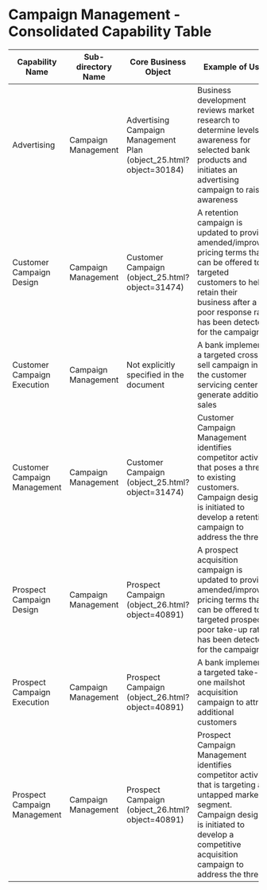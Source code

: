 # Campaign Management - Consolidated Capability Table

| Capability Name | Sub-directory Name | Core Business Object | Example of Use | Executive Summary | Key Features |
|---|---|---|---|---|---|
| Advertising | Campaign Management | Advertising Campaign Management Plan (object_25.html?object=30184) | Business development reviews market research to determine levels of awareness for selected bank products and initiates an advertising campaign to raise awareness | Develop the plan for and oversee advertising campaign activity, including budget and resource management | Track market/competitor activity, Assess customer segment performance, Assess coverage of advertising campaigns, Direct the development of advertising campaigns, Direct the execution of advertising campaigns |
| Customer Campaign Design | Campaign Management | Customer Campaign (object_25.html?object=31474) | A retention campaign is updated to provide amended/improved pricing terms that can be offered to targeted customers to help retain their business after a poor response rate has been detected for the campaign | Design and refine customer campaign specifications based on their impact | Define the target profile/impact of a campaign, Specify a customer campaign, Track the impact of a campaign, Refine/reconfigure a campaign |
| Customer Campaign Execution | Campaign Management | Not explicitly specified in the document | A bank implements a targeted cross-sell campaign in the customer servicing center to generate additional sales | Execute a customer campaign (version) and track and respond to impact | Candidate customer selection/identification, Customer interaction and response capture, Campaign performance analysis and feedback |
| Customer Campaign Management | Campaign Management | Customer Campaign (object_25.html?object=31474) | Customer Campaign Management identifies competitor activity that poses a threat to existing customers. Campaign design is initiated to develop a retention campaign to address the threat | Assess the coverage and impact of internal/customer campaigns and redirect campaign development and execution activity accordingly | Track market/competitor activity, Assess customer segment performance, Assess coverage of customer campaigns, Direct the development of customer campaigns, Direct the execution of customer campaigns |
| Prospect Campaign Design | Campaign Management | Prospect Campaign (object_26.html?object=40891) | A prospect acquisition campaign is updated to provide amended/improved pricing terms that can be offered to targeted prospects poor take-up rate has been detected for the campaign | Design and refine prospect campaign specifications based on their impact | Define the target profile/impact of a campaign, Specify a prospect campaign, Track the impact of a campaign, Refine/reconfigure a campaign |
| Prospect Campaign Execution | Campaign Management | Prospect Campaign (object_26.html?object=40891) | A bank implements a targeted take-one mailshot acquisition campaign to attract additional customers | Execute a prospect campaign (version) and track and respond to impact | Candidate prospect selection/identification (list development), Prospect interaction and response capture, Campaign performance analysis and feedback |
| Prospect Campaign Management | Campaign Management | Prospect Campaign (object_26.html?object=40891) | Prospect Campaign Management identifies competitor activity that is targeting an untapped market segment. Campaign design is initiated to develop a competitive acquisition campaign to address the threat | Assess the coverage and impact of external/prospect campaigns and redirect campaign development and execution activity accordingly | Track market/competitor activity, Assess customer segment performance/opportunities, Assess coverage of prospect campaigns, Direct the development of prospect campaigns, Direct the execution of prospect campaigns |